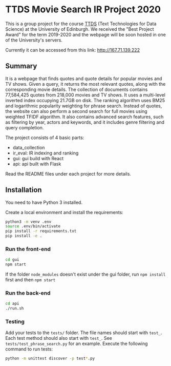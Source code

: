 # TTDS Movie Search IR Project 2020

This is a group project for the course [TTDS](https://www.inf.ed.ac.uk/teaching/courses/tts/) (Text Technologies for Data Science)
at the University of Edinburgh.
We received the "Best Project Award" for the term 2019-2020 and the webpage will be soon hosted in one of the
University's servers.

Currently it can be accessed from this link: http://167.71.139.222

## Summary

It is a webpage that finds quotes and quote details for popular movies and TV shows. Given a query, it returns the most
relevant quotes, along with the corresponding movie details. The collection of documents contains 77,584,425 quotes
from 218,000 movies and TV shows. It uses a multi-level inverted index occupying 21.7GB on disk. The ranking
algorithm uses BM25 and logarithmic popularity weighting for phrase search. Instead of quotes, the
website can also perform a second search for full movies using weighted TFIDF algorithm. It also contains advanced
search features, such as filtering by year, actors and keywords, and it includes genre filtering and query completion.


The project consists of 4 basic parts:
* data_collection
* ir_eval: IR indexing and ranking
* gui: gui build with React
* api: api built with Flask

Read the README files under each project for more details.

## Installation
You need to have Python 3 installed.

Create a local environment and install the requirements:
```bash
python3 -m venv .env
source .env/bin/activate
pip install -r requirements.txt
pip install -e .
```


### Run the front-end
```bash
cd gui
npm start
```
If the folder `node_modules` doesn't exist under the gui folder, run ```npm install``` first and then ```npm start```


### Run the back-end
```bash
cd api
./run.sh
```

### Testing
Add your tests to the `tests/` folder. The file names should start with `test_`. Each test method should also start with `test_`. See `tests/test_phrase_search.py` for an example. Execute the following command to run tests:
```bash
python -m unittest discover -p test*.py
```

